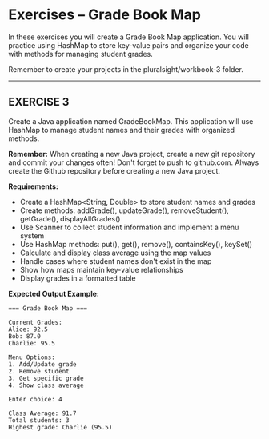 # **Exercises – Grade Book Map**

In these exercises you will create a Grade Book Map application. You will practice using HashMap to store key-value pairs and organize your code with methods for managing student grades.

Remember to create your projects in the pluralsight/workbook-3 folder.

---

## **EXERCISE 3**

Create a Java application named GradeBookMap. This application will use HashMap to manage student names and their grades with organized methods.

**Remember:** When creating a new Java project, create a new git repository and commit your changes often! Don't forget to push to github.com. Always create the Github repository before creating a new Java project.

**Requirements:**
- Create a HashMap<String, Double> to store student names and grades
- Create methods: addGrade(), updateGrade(), removeStudent(), getGrade(), displayAllGrades()
- Use Scanner to collect student information and implement a menu system
- Use HashMap methods: put(), get(), remove(), containsKey(), keySet()
- Calculate and display class average using the map values
- Handle cases where student names don't exist in the map
- Show how maps maintain key-value relationships
- Display grades in a formatted table

**Expected Output Example:**
```
=== Grade Book Map ===

Current Grades:
Alice: 92.5
Bob: 87.0  
Charlie: 95.5

Menu Options:
1. Add/Update grade
2. Remove student
3. Get specific grade
4. Show class average

Enter choice: 4

Class Average: 91.7
Total students: 3
Highest grade: Charlie (95.5)
```